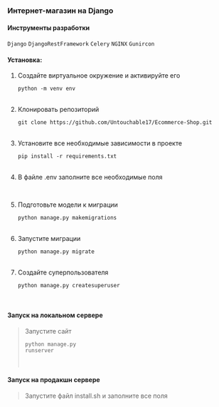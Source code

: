 
### Интернет-магазин на Django

#### Инструменты разработки


<span>`Django`</span>
<span>`DjangoRestFramework`</span>
<span>`Celery`</span>
<span>`NGINX`</span>
<span>`Gunircon`</span>

#### Установка:

<ol>
    <li>Создайте виртуальное окружение и активируйте его<pre><code>python -m venv env</code></pre><br></li>
    <li>Клонировать репозиторий<pre><code>git clone https://github.com/Untouchable17/Ecommerce-Shop.git</code></pre><br></li>
    <li>Установите все необходимые зависимости в проекте<pre><code>pip install -r requirements.txt</code></pre><br></li>
    <li>В файле .env заполните все необходимые поля<pre></pre><br></li>
    <li>Подготовьте модели к миграции<pre><code>python manage.py makemigrations</code></pre><br>
    <li>Запустите миграции<pre><code>python manage.py migrate</code></pre><br>
    <li>Создайте суперпользователя<pre><code>python manage.py createsuperuser</code></pre><br>
</ol>

#### Запуск на локальном сервере

> Запустите сайт<pre><code>python manage.py runserver</code></pre><br></li>


#### Запуск на продакшн сервере

> Запустите файл install.sh и заполните все поля

